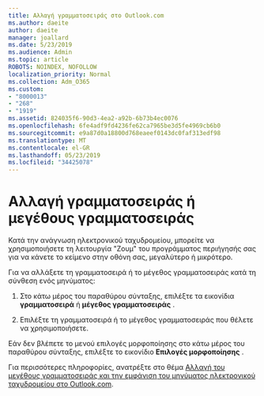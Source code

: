 ```yaml
---
title: Αλλαγή γραμματοσειράς στο Outlook.com
ms.author: daeite
author: daeite
manager: joallard
ms.date: 5/23/2019
ms.audience: Admin
ms.topic: article
ROBOTS: NOINDEX, NOFOLLOW
localization_priority: Normal
ms.collection: Adm_O365
ms.custom:
- "8000013"
- "268"
- "1919"
ms.assetid: 824035f6-90d3-4ea2-a92b-6b73b4ec0076
ms.openlocfilehash: 6fe4adf9fd4236fe62ca7965be3d5fe4969cb6b0
ms.sourcegitcommit: e9a87d0a18800d768eaeef0143dc0faf313edf98
ms.translationtype: MT
ms.contentlocale: el-GR
ms.lasthandoff: 05/23/2019
ms.locfileid: "34425078"
---
```

# <a name="change-font-or-font-size"></a>Αλλαγή γραμματοσειράς ή μεγέθους γραμματοσειράς

Κατά την ανάγνωση ηλεκτρονικού ταχυδρομείου, μπορείτε να χρησιμοποιήσετε τη λειτουργία "Ζουμ" του προγράμματος περιήγησής σας για να κάνετε το κείμενο στην οθόνη σας, μεγαλύτερο ή μικρότερο.
  
Για να αλλάξετε τη γραμματοσειρά ή το μέγεθος γραμματοσειράς κατά τη σύνθεση ενός μηνύματος:
  
1. Στο κάτω μέρος του παραθύρου σύνταξης, επιλέξτε τα εικονίδια **γραμματοσειρά** ή **μέγεθος γραμματοσειράς** .

2. Επιλέξτε τη γραμματοσειρά ή το μέγεθος γραμματοσειράς που θέλετε να χρησιμοποιήσετε.

Εάν δεν βλέπετε το μενού επιλογές μορφοποίησης στο κάτω μέρος του παραθύρου σύνταξης, επιλέξτε το εικονίδιο **Επιλογές μορφοποίησης** .
  
Για περισσότερες πληροφορίες, ανατρέξτε στο θέμα [Αλλαγή του μεγέθους γραμματοσειράς και την εμφάνιση του μηνύματος ηλεκτρονικού ταχυδρομείου στο Outlook.com](https://go.microsoft.com/fwlink/p/?linkid=873130).